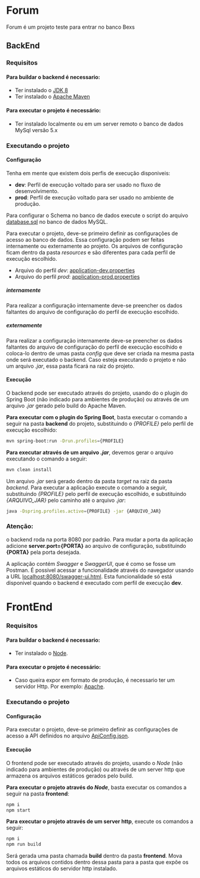 # Forum

Forum é um projeto teste para entrar no banco Bexs

## BackEnd
### Requisitos
#### Para buildar o backend é necessario:
 - Ter instalado o [JDK 8](https://www.oracle.com/java/technologies/javase/javase-jdk8-downloads.html)
 - Ter instalado o [Apache Maven](https://maven.apache.org/)

#### Para executar o projeto é necessário:
 - Ter instalado localmente ou em um server remoto o banco de dados MySql versão 5.x

### Executando o projeto
#### Configuração
Tenha em mente que existem dois perfis de execução disponiveis:
 - **dev**: Perfil de execução voltado para ser usado no fluxo de desenvolvimento.
 - **prod**: Perfil de execução voltado para ser usado no ambiente de produção.

Para configurar o Schema no banco de dados execute o script do arquivo [database.sql](https://github.com/DanielHGimenez/teste-bexs/blob/master/database.sql) no banco de dados MySQL.

Para executar o projeto, deve-se primeiro definir as configurações de acesso ao banco de dados. 
Essa configuração podem ser feitas internamente ou externamente ao projeto. 
Os arquivos de configuração ficam dentro da pasta *resources* e são diferentes para cada perfil de execução escolhido.
 - Arquivo do perfil *dev*: [application-dev.properties](https://github.com/DanielHGimenez/teste-bexs/blob/master/backend/src/main/resources/application-dev.properties)
 - Arquivo do perfil *prod*: [application-prod.properties](https://github.com/DanielHGimenez/teste-bexs/blob/master/backend/src/main/resources/application-prod.properties)

##### internamente
Para realizar a configuração internamente deve-se preencher os dados faltantes do arquivo de configuração
do perfil de execução escolhido.

##### externamente
Para realizar a configuração internamente deve-se preencher os dados faltantes do arquivo de configuração
do perfil de execução escolhido e coloca-lo dentro de umas pasta *config* que deve ser criada na mesma 
pasta onde será executado o backend. Caso esteja executando o projeto e não um arquivo *.jar*, essa pasta
ficará na raiz do projeto.

#### Execução
O backend pode ser executado através do projeto, usando do o plugin do Spring Boot (não indicado para ambientes de produção)
ou através de um arquivo *.jar* gerado pelo build do Apache Maven.

**Para executar com o plugin do Spring Boot**, basta executar o comando a seguir na pasta **backend** do projeto, substituindo
o *{PROFILE}* pelo perfil de execução escolhido:
```sh
mvn spring-boot:run -Drun.profiles={PROFILE}
```

**Para executar através de um arquivo *.jar***, devemos gerar o arquivo executando o comando a seguir:
```sh
mvn clean install
```
Um arquivo *.jar* será gerado dentro da pasta *target* na raiz da pasta *backend*. Para executar a aplicação execute o comando a seguir,
substituindo *{PROFILE}* pelo perfil de execução escolhido, e substituindo *{ARQUIVO_JAR}* pelo caminho até o arquivo *.jar*:
```sh
java -Dspring.profiles.active={PROFILE} -jar {ARQUIVO_JAR}
```
### Atenção: 
o backend roda na porta 8080 por padrão. 
Para mudar a porta da aplicação adicione **server.port={PORTA}** ao arquivo de configuração, 
substituindo **{PORTA}** pela porta desejada.

A aplicação contém *Swagger* e *SwaggerUI*, que é como se fosse um Postman. É possivel acessar a funcionalidade através do navegador usando a URL
[localhost:8080/swagger-ui.html](localhost:8080/swagger-ui.html). Esta funcionalidade só está disponivel quando o backend é executado com perfil de execução **dev**.

# FrontEnd
### Requisitos
#### Para buildar o backend é necessario:
 - Ter instalado o [Node](https://nodejs.org/en/).

#### Para executar o projeto é necessário:
 - Caso queira expor em formato de produção, é necessario ter um servidor Http. Por exemplo: [Apache](https://httpd.apache.org/).

### Executando o projeto
#### Configuração
Para executar o projeto, deve-se primeiro definir as configurações de acesso a API definidos no arquivo [ApiConfig.json](https://github.com/DanielHGimenez/teste-bexs/blob/master/frontend/src/main/config/ApiConfig.json). 

#### Execução
O frontend pode ser executado através do projeto, usando o *Node* (não indicado para ambientes de produção)
ou através de um server http que armazena os arquivos estáticos gerados pelo build.

**Para executar o projeto através do *Node***, basta executar os comandos a seguir na pasta **frontend**:
```sh
npm i
npm start
```

**Para executar o projeto através de um server http**, execute os comandos a seguir: 
```sh
npm i
npm run build
```
Será gerada uma pasta chamada **build** dentro da pasta **frontend**. Mova todos os arquivos contidos 
dentro dessa pasta para a pasta que expõe os arquivos estáticos do servidor http instalado.
